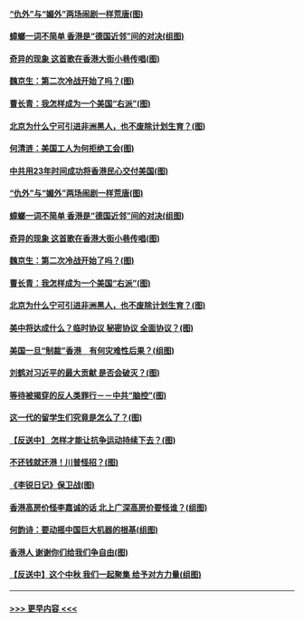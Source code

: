 #### [“仇外”与“媚外”两场闹剧一样荒唐(图)](../pages/p4/907689.md?t=09182200) 
#### [蟑螂一词不简单 香港是“德国近邻”间的对决(组图)](../pages/p4/907618.md?t=09182200) 
#### [奇异的现象 这首歌在香港大街小巷传唱(图)](../pages/p4/907583.md?t=09182200) 
#### [魏京生：第二次冷战开始了吗？(图)](../pages/p4/907581.md?t=09182200) 
#### [曹长青：我怎样成为一个美国“右派”(图)](../pages/p4/907580.md?t=09182200) 
#### [北京为什么宁可引进非洲黑人，也不废除计划生育？(图)](../pages/p4/907577.md?t=09182200) 
#### [何清涟：美国工人为何拒绝工会(图)](../pages/p4/907701.md?t=09182200) 
#### [中共用23年时间成功将香港民心交付美国(图)](../pages/p4/907698.md?t=09182200) 
#### [“仇外”与“媚外”两场闹剧一样荒唐(图)](../pages/p4/907689.md?t=09182200) 
#### [蟑螂一词不简单 香港是“德国近邻”间的对决(组图)](../pages/p4/907618.md?t=09182200) 
#### [奇异的现象 这首歌在香港大街小巷传唱(图)](../pages/p4/907583.md?t=09182200) 
#### [魏京生：第二次冷战开始了吗？(图)](../pages/p4/907581.md?t=09182200) 
#### [曹长青：我怎样成为一个美国“右派”(图)](../pages/p4/907580.md?t=09182200) 
#### [北京为什么宁可引进非洲黑人，也不废除计划生育？(图)](../pages/p4/907577.md?t=09182200) 
#### [美中将达成什么？临时协议 秘密协议 全面协议？(图)](../pages/p4/907576.md?t=09182200) 
#### [美国一旦“制裁”香港　有何灾难性后果？(组图)](../pages/p4/907575.md?t=09182200) 
#### [刘鹤对习近平的最大贡献 是否会破灭？(图)](../pages/p4/907509.md?t=09182200) 
#### [等待被揭穿的反人类罪行－－中共“脑控”(图)](../pages/p4/907167.md?t=09182200) 
#### [这一代的留学生们究竟是怎么了？(图)](../pages/p4/907473.md?t=09182200) 
#### [【反送中】 怎样才能让抗争运动持续下去？(图)](../pages/p4/907466.md?t=09182200) 
#### [不还钱就还港！川普怪招？(图)](../pages/p4/907474.md?t=09182200) 
#### [《李锐日记》保卫战(图)](../pages/p4/907465.md?t=09182200) 
#### [香港高房价怪李嘉诚的话 北上广深高房价要怪谁？(组图)](../pages/p4/907471.md?t=09182200) 
#### [何韵诗：要动摇中国巨大机器的根基(组图)](../pages/p4/907469.md?t=09182200) 
#### [香港人 谢谢你们给我们争自由(图)](../pages/p4/907402.md?t=09182200) 
#### [【反送中】这个中秋 我们一起聚集 给予对方力量(组图)](../pages/p4/907401.md?t=09182200) 

----
#### [ >>> 更早内容 <<< ](../indexes/p4-earlier.md)
